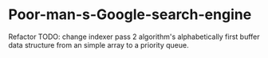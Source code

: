# Poor-man-s-Google-search-engine
Refactor TODO: change indexer pass 2 algorithm's alphabetically first buffer data structure from an simple array to a priority queue.
